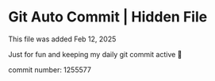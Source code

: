 # Git Auto Commit | Hidden File

This file was added Feb 12, 2025

Just for fun and keeping my daily git commit active 🤪

commit number: 1255577
